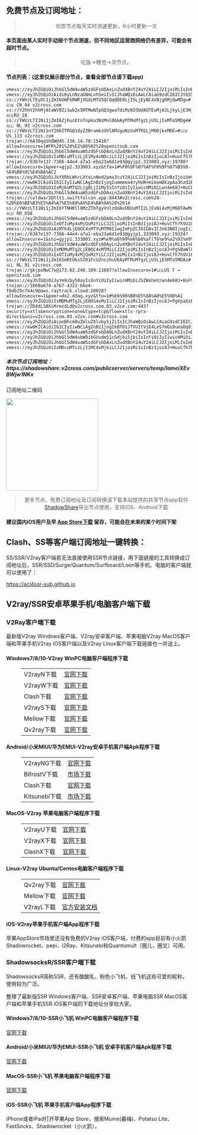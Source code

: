 
<h2>免费节点及订阅地址：</h2>
<blockquote>
<p style="text-align: center;">优质节点每天实时测速更新，6小时更新一次</p>
</blockquote>
<h4>本页面由某人实时手动挨个节点测速，但不同地区运营商网络仍有差异，可能会有超时节点。</h4>
<blockquote>
<p style="text-align: center;">吃饭->睡觉->测节点。</p>
</blockquote>
<h4>节点列表：(这里仅展示部分节点，查看全部节点请下载app)</h4>

```vmess://eyJhZGQiOiJhbGl5dW4uaW5zdGFsbDA0LnZudXBnY24uY24iLCJ2IjoiMiIsInBzIjoiUmVsYXlf8J+HqPCfh7MgQ04t8J+HuvCfh7hVU185OCIsInBvcnQiOjExOTA1LCJpZCI6IjAyNTNiNTc0LTgwMjAtMzE4Ni1hNjQ3LTAyNjcyOTVhYzliYiIsImFpZCI6IjAiLCJuZXQiOiJ0Y3AiLCJ0eXBlIjoiIiwiaG9zdCI6ImFsaXl1bi5pbnN0YWxsMDQudm51cGdjbi5jbiIsInBhdGgiOiIvIiwidGxzIjoiIn0=
vmess://eyJhZGQiOiJhbGl5dW4uaW5zdGFsbDAxLnZudXBnY24uY24iLCJ2IjoiMiIsInBzIjoiUmVsYXlf8J+HqPCfh7MgQ04t8J+PgVpaXzk0IiwicG9ydCI6MTE5MDQsImlkIjoiMDI1M2I1NzQtODAyMC0zMTg2LWE2NDctMDI2NzI5NWFjOWJiIiwiYWlkIjoiMCIsIm5ldCI6InRjcCIsInR5cGUiOiIiLCJob3N0IjoiYWxpeXVuLmluc3RhbGwwMS52bnVwZ2NuLmNuIiwicGF0aCI6Ii8iLCJ0bHMiOiIifQ==
vmess://eyJhZGQiOiAidi0yLnNzaGNmLnh5eiIsICJhaWQiOiAwLCAiaG9zdCI6ICJtbS5uZXQubXkiLCAiaWQiOiAiZWVhZDk1ZjgtY2IxZi00MDQ1LTk4YmMtMjlkNjdlNmIzNTQxIiwgIm5ldCI6ICJ3cyIsICJwYXRoIjogIi92cG5zdHVubmVsLyIsICJwb3J0IjogNDQzLCAicHMiOiAidjJjcm9zcy5jb20gLSBcdTY1YjBcdTUyYTBcdTU3NjFNaWNyb3NvZnQgNiIsICJ0bHMiOiAidGxzIiwgInR5cGUiOiAiYXV0byIsICJzZWN1cml0eSI6ICJhdXRvIiwgInNraXAtY2VydC12ZXJpZnkiOiB0cnVlLCAic25pIjogIiJ9
ss://YWVzLTEyOC1jZmI6UWF6RWRjVGdiMTU5QCQqQDE0LjI5LjEyNC4xNjg6MjQwMDg=#🇨🇳 CN_44 v2cross.com
ss://Y2hhY2hhMjAtaWV0Zi1wb2x5MTMwNTpGQ3gwaTdiMzNIOUdAOTEuMjA2LjkyLjE3NjozNTAzMA==#🇷🇺RU_18
ss://YWVzLTI1Ni1jZmI6ZjhucEtnTnpka3NzMnl0bkAyMTMuMTgzLjU5LjIxMTo5MDg4#🇳🇱 NL_93 v2cross.com
ss://YWVzLTI1Ni1nY206ZTRGQ1dyZ3BramkzUVlAMzguNzUuMTM2LjM0OjkxMDE=#🇺🇸 US_113 v2cross.com
trojan://6A30qqSh8W@45.136.14.70:15410?allowInsecure=1#FR%201%20%E2%86%92%20openitsub.com
vmess://eyJhZGQiOiJhbGl5dW4uaW5zdGFsbDAxLnZudXBnY24uY24iLCJ2IjoiMiIsInBzIjoiUmVsYXlf8J+HqPCfh7MgQ04t8J+HuvCfh6ZVQV8xMTAiLCJwb3J0IjoxMTkxOSwiaWQiOiIwMjUzYjU3NC04MDIwLTMxODYtYTY0Ny0wMjY3Mjk1YWM5YmIiLCJhaWQiOiIwIiwibmV0IjoidGNwIiwidHlwZSI6IiIsImhvc3QiOiJhbGl5dW4uaW5zdGFsbDAxLnZudXBnY24uY24iLCJwYXRoIjoiLyIsInRscyI6IiJ9
vmess://eyJhZGQiOiIxMDcuMTczLjE1My4xNDciLCJ2IjoiMiIsInBzIjoi8J+HuvCfh7hVU18xNDA4IiwicG9ydCI6ODc2NSwiaWQiOiJkNTE4ZGVjMy1mODAxLTQ2ZjYtYjI5NS02M2Y0YmYxNmZlMTIiLCJhaWQiOiIwIiwibmV0Ijoid3MiLCJ0eXBlIjoiIiwiaG9zdCI6IiIsInBhdGgiOiIvIiwidGxzIjoiIn0=
trojan://6367e137-7366-44e4-a7a1-eba23a6d1e93@gyjp2.333003.xyz:19780?allowInsecure=1&peer=gjp2.333003.xyz&tfo=1#%F0%9F%87%AF%F0%9F%87%B5V0-%E4%B8%9C%E4%BA%AC2
vmess://eyJhZGQiOiJkYXRhLWhrLXYxLnNod2pma3cuY24iLCJ2IjoiMiIsInBzIjoiUmVsYXlf8J+HqPCfh7NDTi3wn4eo8J+HpkNBXzA5IiwicG9ydCI6NTAyMDcsImlkIjoiYjE0NzhlMjQtNDkxNi0zYWJlLThmMTctMTU5MzEwMTJlY2JlIiwiYWlkIjoiMSIsIm5ldCI6IndzIiwidHlwZSI6IiIsImhvc3QiOiJkYXRhLWhrLXYxLnNod2pma3cuY24iLCJwYXRoIjoiL2hscy9jY3R2NXBoZC5tM3U4IiwidGxzIjoiIn0=
vmess://ew0KICAidiI6ICIyIiwNCiAgInBzIjogIummmea4ryhUR+mikemBkzpAa3hzd2EpIDciLA0KICAiYWRkIjogImFsaXl1bi5tb2JsZS52bnVwZ2NuLmNuIiwNCiAgInBvcnQiOiAiOTAxOCIsDQogICJpZCI6ICIwMjUzYjU3NC04MDIwLTMxODYtYTY0Ny0wMjY3Mjk1YWM5YmIiLA0KICAiYWlkIjogIjAiLA0KICAic2N5IjogImF1dG8iLA0KICAibmV0IjogInRjcCIsDQogICJ0eXBlIjogIm5vbmUiLA0KICAiaG9zdCI6ICJneWpwMS4zMzMwMDMueHl6IiwNCiAgInBhdGgiOiAiLyIsDQogICJ0bHMiOiAiIiwNCiAgInNuaSI6ICIiDQp9
vmess://eyJhZGQiOiIxMjkuMTQ2Ljg0LjI1MyIsInYiOiIyIiwicHMiOiLwn4e68J+HuCBVU184NzYiLCJwb3J0IjoyNjg3NSwiaWQiOiJiYjI0MGNiMC1hNmQyLTRiOGUtZWU4NS1hOTc2ZTQ4YWMyNDEiLCJhaWQiOiIwIiwibmV0IjoidGNwIiwidHlwZSI6IiIsImhvc3QiOiIiLCJwYXRoIjoiLyIsInRscyI6IiJ9
vmess://eyJhZGQiOiJhbGl5dW4uaW5zdGFsbDAxLnZudXBnY24uY24iLCJ2IjoiMiIsInBzIjoiUmVsYXlf8J+HqPCfh7MgQ04t8J+HuvCfh6ZVQV8xMTUiLCJwb3J0IjoxMTkxNCwiaWQiOiIwMjUzYjU3NC04MDIwLTMxODYtYTY0Ny0wMjY3Mjk1YWM5YmIiLCJhaWQiOiIwIiwibmV0IjoidGNwIiwidHlwZSI6IiIsImhvc3QiOiJhbGl5dW4uaW5zdGFsbDAxLnZudXBnY24uY24iLCJwYXRoIjoiLyIsInRscyI6IiJ9
trojan://coldwar2@ttt1.swiftfalcon.app:8443#v2cross.com%20-%20%E6%BE%B3%E5%A4%A7%E5%88%A9%E4%BA%9A%20%2014
ss://YWVzLTI1Ni1jZmI6YTNHRll0MzZTbTgyVnlzOUAxODUuMTI2LjExNi4xMjM6OTAwMA==#🇷🇴 RO_658
vmess://eyJhZGQiOiJhbGl5dW4uaW5zdGFsbDA0LnZudXBnY24uY24iLCJ2IjoiMiIsInBzIjoiUmVsYXlf8J+HqPCfh7MgQ04t8J+Hq/Cfh7dGUl8xMTciLCJwb3J0IjoxMTkwMSwiaWQiOiIwMjUzYjU3NC04MDIwLTMxODYtYTY0Ny0wMjY3Mjk1YWM5YmIiLCJhaWQiOiIwIiwibmV0IjoidGNwIiwidHlwZSI6IiIsImhvc3QiOiJhbGl5dW4uaW5zdGFsbDA0LnZudXBnY24uY24iLCJwYXRoIjoiLyIsInRscyI6IiJ9
vmess://eyJhZGQiOiIxOTIuMy4xMjQuMzYiLCJ2IjoiMiIsInBzIjoi8J+HuvCfh7hVU18xMzk1IiwicG9ydCI6NDAwMDEsImlkIjoiMjQ3YjExNjUtNGFlMi00NWIxLTkyNmEtNTE4NmMwNjFiMGU5IiwiYWlkIjoiMCIsIm5ldCI6InRjcCIsInR5cGUiOiIiLCJob3N0IjoiWW91VHViZS1hd2Vpa2VqaSIsInBhdGgiOiIvIiwidGxzIjoiIn0=
vmess://eyJhZGQiOiAiMTk4LjE0OC4xMTYuMTM0IiwgImFpZCI6IDAsICJob3N0IjogIiIsICJpZCI6ICIwODZlOWZkNC0xZDg2LTQ5ZjAtZmRhYi1hNTg4MjJhMzZiMjkiLCAibmV0IjogInRjcCIsICJwYXRoIjogIiIsICJwb3J0IjogNTIwMTUsICJwcyI6ICJ2MmNyb3NzLmNvbSAtIFx1N2Y4ZVx1NTZmZFx1NTJhMFx1NTIyOVx1Nzk4Zlx1NWMzY1x1NGU5YVx1NWRkZVx1NmQxYlx1Njc0OVx1NzdmNk1VTFRBQ09NXHU2NTcwXHU2MzZlXHU0ZTJkXHU1ZmMzIDQ0IiwgInRscyI6ICIiLCAidHlwZSI6ICJhdXRvIiwgInNlY3VyaXR5IjogImF1dG8iLCAic2tpcC1jZXJ0LXZlcmlmeSI6IHRydWUsICJzbmkiOiAiIn0=
trojan://6367e137-7366-44e4-a7a1-eba23a6d1e93@gyjp1.333003.xyz:19324?allowInsecure=1&sni=gyjp1.333003.xyz#%e9%a6%99%e6%b8%af(TG%e9%a2%91%e9%81%93%3a%40kxswa)+2
vmess://eyJhZGQiOiJhbGl5dW4uaW5zdGFsbDAyLnZudXBnY24uY24iLCJ2IjoiMiIsInBzIjoiUmVsYXlf8J+HqPCfh7MgQ04t8J+HuvCfh7hVU185OSIsInBvcnQiOjExOTA1LCJpZCI6IjAyNTNiNTc0LTgwMjAtMzE4Ni1hNjQ3LTAyNjcyOTVhYzliYiIsImFpZCI6IjAiLCJuZXQiOiJ0Y3AiLCJ0eXBlIjoiIiwiaG9zdCI6ImFsaXl1bi5pbnN0YWxsMDIudm51cGdjbi5jbiIsInBhdGgiOiIvIiwidGxzIjoiIn0=
vmess://eyJhZGQiOiIxMDMuMTg2LjE0OC4xMTMiLCJ2IjoiMiIsInBzIjoi8J+PgSBaWl8xNDU0IiwicG9ydCI6ODAsImlkIjoiNjc0NjhkODktY2Y4Ny00NDNjLWJhY2EtNDlmMWU3M2I1OTkxIiwiYWlkIjoiMCIsIm5ldCI6IndzIiwidHlwZSI6IiIsImhvc3QiOiIiLCJwYXRoIjoiL3Nob3B2cG4ubmV0IiwidGxzIjoiIn0=
vmess://eyJhZGQiOiIxOTIuMy4xMjQuMzYiLCJ2IjoiMiIsInBzIjoi8J+HuvCfh7hVU18xNDI3IiwicG9ydCI6Mjk3NzQsImlkIjoiYzdmOGU5ZmYtODJhNi00OWFmLWM3NzItY2NmNWI5MDkyODI1IiwiYWlkIjoiMCIsIm5ldCI6InRjcCIsInR5cGUiOiIiLCJob3N0IjoiIiwicGF0aCI6Ii8iLCJ0bHMiOiIifQ==
ss://YWVzLTI1Ni1jZmI6SmRtUks5Z01FcUZnczhuUEAyMTMuMTgzLjU5LjE5MTo5MDAz#🇳🇱 NL_91 v2cross.com
trojan://gkjpxNwC7x@173.82.248.109:11687?allowInsecure=1#🇺🇸US 7 → openitsub.com
vmess://eyJhZGQiOiJyYm9iby50ayIsInYiOiIyIiwicHMiOiJSZWxheV/wn4e68J+HuFVTLfCfh7rwn4e4VVNfMjkiLCJwb3J0IjoyNjUwNSwiaWQiOiI0NmVhZjVmNC0xYzJiLTQ1ZmEtZTk2YS0yY2E0ZmYwMGQwNWUiLCJhaWQiOiIwIiwibmV0IjoidGNwIiwidHlwZSI6IiIsImhvc3QiOiIiLCJwYXRoIjoiLyIsInRscyI6IiJ9
trojan://1b60a674-a7b7-4322-b6e4-f6db29c7e4c9@aws.raytrack.cloud:20028?allowInsecure=1&peer=do2.ddag.xyz&tfo=1#%E6%96%B0%E5%8A%A0%E5%9D%A1
vmess://eyJhZGQiOiIxMDMuMTg2LjE0OS4xMzIiLCJ2IjoiMiIsInBzIjoi8J+PgVpaXzE1ODMiLCJwb3J0Ijo4MCwiaWQiOiJhNDc5ZmMwMi0wN2M1LTQ4NjQtODU2NC1jNGYxNDdkZmE0ODgiLCJhaWQiOiIwIiwibmV0Ijoid3MiLCJ0eXBlIjoiIiwiaG9zdCI6ImZyb250aWVyLWkxOG4udGlrdG9rdi5jb20iLCJwYXRoIjoiL3Nob3B2cG4ubmV0IiwidGxzIjoiIn0=
trojan://ZD4dLSBXiMrmzdLd@v2cross.com.03.v2ce.com:443?security=xtls&encryption=none&type=tcp&flow=xtls-rprx-direct&sni=v2cross.com.03.v2ce.com#v2cross.com
vmess://eyJhZGQiOiAianBhcm0uZmluZXlvby5jZiIsICJhaWQiOiAwLCAiaG9zdCI6ICJqcGFybS5maW5leW9vLmNmIiwgImlkIjogImJkNWVlMjQ5LWZlN2ItNDY2OS1hNmQ5LWIzZjVlZWNiOThlNiIsICJuZXQiOiAid3MiLCAicGF0aCI6ICIvMTIzIiwgInBvcnQiOiA0NDMsICJwcyI6ICJ2MmNyb3NzLmNvbSAtIFx1N2Y4ZVx1NTZmZENsb3VkRmxhcmVcdTUxNmNcdTUzZjhDRE5cdTgyODJcdTcwYjkgNDciLCAidGxzIjogInRscyIsICJ0eXBlIjogImF1dG8iLCAic2VjdXJpdHkiOiAiYXV0byIsICJza2lwLWNlcnQtdmVyaWZ5IjogdHJ1ZSwgInNuaSI6ICIifQ==
vmess://ew0KICAidiI6ICIyIiwNCiAgInBzIjogIkBTU1JTVUItVjE4LeS7mOi0ueaOqOiNkDp2MmNyb3NzLmNvbSIsDQogICJhZGQiOiAiMjMuOTEuMTAwLjI0MyIsDQogICJwb3J0IjogIjMwODYyIiwNCiAgImlkIjogIjNiMGY0NGU0LWRkMTEtNDI5ZC1jODBmLTYxNWIxMDU5NWRiOSIsDQogICJhaWQiOiAiMCIsDQogICJzY3kiOiAiYXV0byIsDQogICJuZXQiOiAidGNwIiwNCiAgInR5cGUiOiAibm9uZSIsDQogICJob3N0IjogIjIzLjkxLjEwMC4yNDMiLA0KICAicGF0aCI6ICIvIiwNCiAgInRscyI6ICIiLA0KICAic25pIjogIiIsDQogICJhbHBuIjogIiINCn0=
vmess://eyJhZGQiOiJhbGl5dW4uaW5zdGFsbDA0LnZudXBnY24uY24iLCJ2IjoiMiIsInBzIjoiUmVsYXlf8J+HqPCfh7MgQ04t8J+HufCfh7dUUl8xMzAiLCJwb3J0IjoxMTkwOSwiaWQiOiIwMjUzYjU3NC04MDIwLTMxODYtYTY0Ny0wMjY3Mjk1YWM5YmIiLCJhaWQiOiIwIiwibmV0IjoidGNwIiwidHlwZSI6IiIsImhvc3QiOiJhbGl5dW4uaW5zdGFsbDA0LnZudXBnY24uY24iLCJwYXRoIjoiLyIsInRscyI6IiJ9
vmess://eyJhZGQiOiJhbGl5dW4ubW9ibGUudm51cGdjbi5jbiIsInYiOiIyIiwicHMiOiJSZWxheV/wn4eo8J+HsyBDTi3wn4ev8J+HtUpQXzEyMSIsInBvcnQiOjkwMzQsImlkIjoiMDI1M2I1NzQtODAyMC0zMTg2LWE2NDctMDI2NzI5NWFjOWJiIiwiYWlkIjoiMCIsIm5ldCI6InRjcCIsInR5cGUiOiIiLCJob3N0IjoiYWxpeXVuLm1vYmxlLnZudXBnY24uY24iLCJwYXRoIjoiLyIsInRscyI6IiJ9
vmess://eyJhZGQiOiJhbGl5dW4uaW5zdGFsbDAxLnZudXBnY24uY24iLCJ2IjoiMiIsInBzIjoiUmVsYXlf8J+HqPCfh7MgQ04t8J+HrvCfh7FJTF85NSIsInBvcnQiOjExOTM0LCJpZCI6IjAyNTNiNTc0LTgwMjAtMzE4Ni1hNjQ3LTAyNjcyOTVhYzliYiIsImFpZCI6IjAiLCJuZXQiOiJ0Y3AiLCJ0eXBlIjoiIiwiaG9zdCI6ImFsaXl1bi5pbnN0YWxsMDEudm51cGdjbi5jbiIsInBhdGgiOiIvIiwidGxzIjoiIn0=
vmess://eyJhZGQiOiIxMDcuMTczLjI1MC4xMjkiLCJ2IjoiMiIsInBzIjoi8J+HuvCfh7hVU18xNDIzIiwicG9ydCI6MTU2ODYsImlkIjoiNjY1YzljNGUtYjI2ZC00OWFhLWE3NWItNTIwZDUzOTQ4ZGQ4IiwiYWlkIjoiMCIsIm5ldCI6InRjcCIsInR5cGUiOiIiLCJob3N0IjoiIiwicGF0aCI6Ii8iLCJ0bHMiOiIifQ==
```
<h5>本次节点订阅地址：https://shadowshare.v2cross.com/publicserver/servers/temp/IameiXEvBWjw1NKx</h5>
<p>订阅地址二维码</p>
<img src='http://shadowshare.v2cross.com/qrcode.png' width=250 height=250>
<blockquote style='text-align: center;'>更多节点、免费订阅地址及订阅转换请下载本站提供的共享节点app软件<a href='https://shadowshare.v2cross.com'>ShadowShare</a>导出节点使用，支持iOS、Android下载</blockquote>
<h4>建议国内iOS用户及早 <a href='https://apps.apple.com/cn/app/shadowshare/id1612647259'>App Store下载</a> 留存，可能会在未来的某个时间下架</h4>

<div class="nv-content-wrap entry-content">
<h2>Clash、SS等客户端订阅地址一键转换：</h2>
<p>SS/SSR/V2ray客户端若无法直接使用SSR节点链接，用下面链接的工具转换成订阅地址后，SSR/SSD/Surge/Quantum/Surfboard/Loon等手机、电脑的客户端就可以使用了：</p>
<p><a href="https://acl4ssr-sub.github.io" target="_blank" rel="noreferrer noopener nofollow">https://acl4ssr-sub.github.io</a></p>
<h2>V2ray/SSR安卓苹果手机/电脑客户端下载</h2>
<h3>V2Ray客户端下载</h3>
<p>最新版V2ray Windows客户端、V2ray安卓客户端、苹果电脑V2ray MacOS客户端和苹果手机V2ray iOS客户端以及V2ray Linux客户端下载链接也一并送上。</p>
<h4>Windows7/8/10-<strong>V2ray WinPC电脑客户端</strong>程序下载</h4>
<figure class="wp-block-table alignwide is-style-stripes"><table><tbody><tr><td>V2rayN下载</td><td><a href="https://github.com/2dust/v2rayN/releases" target="_blank" rel="noreferrer noopener">官网下载</a></td></tr><tr><td>V2rayW下载</td><td><a href="https://github.com/Cenmrev/V2RayW/releases" target="_blank" rel="noreferrer noopener">官网下载</a></td></tr><tr><td>Clash下载</td><td><a href="https://github.com/Fndroid/clash_for_windows_pkg/releases" target="_blank" rel="noreferrer noopener">官网下载</a></td></tr><tr><td>V2rayS下载</td><td><a href="https://github.com/Shinlor/V2RayS/releases" target="_blank" rel="noreferrer noopener">官网下载</a></td></tr><tr><td>Mellow下载</td><td><a href="https://github.com/mellow-io/mellow/releases" target="_blank" rel="noreferrer noopener">官网下载</a></td></tr><tr><td>Qv2ray下载</td><td><a href="https://github.com/Qv2ray/Qv2ray" target="_blank" rel="noreferrer noopener">官网下载</a></td></tr></tbody></table></figure>
<h4><strong>Android/小米MIUI/华为EMUI-V2ray安卓手机客户端</strong>Apk程序下载</h4>
<figure class="wp-block-table alignwide is-style-stripes"><table><tbody><tr><td>V2rayNG下载</td><td><a href="https://github.com/2dust/v2rayNG/releases" target="_blank" rel="noreferrer noopener">官网下载</a></td></tr><tr><td>BifrostV下载</td><td><a rel="noreferrer noopener" href="https://www.appsapk.com/downloading/latest/com.github.dawndiy.bifrostv-0.6.8.apk" target="_blank">市场下载</a></td></tr><tr><td>Clash下载</td><td><a href="https://github.com/Kr328/ClashForAndroid/releases" target="_blank" rel="noreferrer noopener">官网下载</a></td></tr><tr><td>Kitsunebi下载</td><td><a rel="noreferrer noopener" href="https://apkpure.com/kitsunebi/fun.kitsunebi.kitsunebi4android" target="_blank">市场下载</a></td></tr></tbody></table></figure>
<h4><strong>MacOS-V2ray <strong>苹果电脑</strong>客户端</strong>程序下载</h4>
<figure class="wp-block-table alignwide is-style-stripes"><table><tbody><tr><td>V2rayU下载</td><td><a href="https://github.com/yanue/V2rayU/releases" target="_blank" rel="noreferrer noopener">官网下载</a></td></tr><tr><td>V2rayX下载</td><td><a href="https://github.com/Cenmrev/V2RayX/releases" target="_blank" rel="noreferrer noopener">官网下载</a></td></tr><tr><td>ClashX下载</td><td><a href="https://github.com/yichengchen/clashX/releases" target="_blank" rel="noreferrer noopener">官网下载</a></td></tr></tbody></table></figure>
<h4><strong>Linux</strong>–<strong>V2ray Ubuntu/Centos电脑客户端</strong>程序下载</h4>
<figure class="wp-block-table alignwide is-style-stripes"><table><tbody><tr><td>Qv2ray下载</td><td><a href="https://github.com/Qv2ray/Qv2ray" target="_blank" rel="noreferrer noopener">官网下载</a></td></tr><tr><td>Mellow下载</td><td><a href="https://github.com/mellow-io/mellow/releases" target="_blank" rel="noreferrer noopener">官网下载</a></td></tr><tr><td>V2rayL下载</td><td><a rel="noreferrer noopener" href="https://github.com/jiangxufeng/v2rayL" target="_blank">官方安装文档</a></td></tr></tbody></table></figure>
<h4>iOS-<strong>V2ray苹果<strong>手机客户端</strong>App程序</strong>下载</h4>
<p>苹果AppStore市场里还没有免费的V2ray iOS客户端，付费的app目前有小火箭Shadowrocket、pepi、i2Ray、Kitsunebi和Quantumult（圈儿，圈叉）可用。</p>
<h3>ShadowsocksR/SSR客户端下载</h3>
<p>ShadowsocksR简称SSR，还有酸酸乳、粉色小飞机、纸飞机这些可爱的昵称，使用较为广泛。</p>
<p>整理了最新版SSR Windows客户端、SSR安卓客户端、苹果电脑SSR MacOS客户端和苹果手机SSR iOS客户端的下载地址分享给大家。</p>
<h4><strong>Windows7/8/10-<strong>SSR小飞机 WinPC电脑客户端</strong>程序下载</strong></h4>
<p><a rel="noreferrer noopener" href="https://github.com/shadowsocksrr/shadowsocksr-csharp/releases" target="_blank">官网下载</a></p>
<h4><strong><strong>Android/小米MIUI/华为EMUI-SSR小飞机 安卓手机客户端</strong>Apk程序下载</strong></h4>
<p><a rel="noreferrer noopener" href="https://github.com/shadowsocksrr/shadowsocksr-android/releases" target="_blank">官网下载</a></p>
<h4><strong><strong>MacOS-SSR小飞机 苹果电脑客户端</strong>程序下载</strong></h4>
<p><a href="https://github.com/qinyuhang/ShadowsocksX-NG-R/releases" target="_blank" rel="noreferrer noopener">官网下载</a></p>
<h4><strong>iOS-<strong>SSR小飞机 苹果手机客户端App程序</strong></strong>下载</h4>
<p>iPhone或者iPad打开苹果App Store，搜索Mume(暮梅)、Potatso Lite、FastSocks、Shadowrocket（小火箭）。</p>
